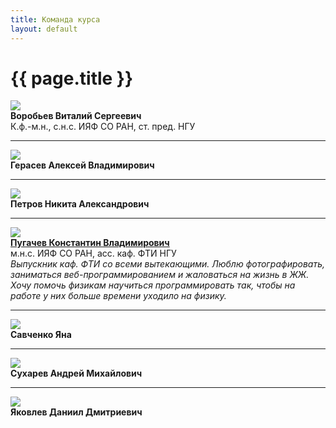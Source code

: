 ```yaml
---
title: Команда курса
layout: default
---
```


# {{ page.title }}

<link href="https://maxcdn.bootstrapcdn.com/bootstrap/4.0.0/css/bootstrap.min.css" rel="stylesheet"/>

<style>
.photo-container img {
  max-width: 90%;
}
@media(max-width:767px){ /* bootstrap xs */
  .photo-container {
    text-align: center;
  }
  .photo-container img {
    width: 75%;
  }
  b {
    display: block;
    text-align: center;
  }
}
</style>

<div class="container">
  <div class="row">
    <div class="photo-container col-md-4 col-xs-12">
      <img src="pictures/circle-vitaly.png" /> 
    </div>
    <div class="col-md-8 col-xs-12">
      <b>Воробьев Виталий Сергеевич</b><br>К.ф.-м.н., с.н.с. ИЯФ СО РАН, ст. пред. НГУ
    </div>
  </div>

<hr/>

  <div class="row">
    <div class="photo-container col-md-4 col-xs-12">
      <img src="pictures/circle-empty.png" />
    </div>
    <div class="col-md-8 col-xs-12">
      <b>Герасев Алексей Владимирович</b><br>
    </div>
  </div>

<hr/>

  <div class="row">
    <div class="photo-container col-md-4 col-xs-12">
      <img src="pictures/circle-empty.png" />
    </div>
    <div class="col-md-8 col-xs-12">
      <b>Петров Никита Александрович</b><br>
    </div>
  </div>

<hr/>

  <div class="row">
    <div class="photo-container col-md-4 col-xs-12">
      <img src="pictures/circle-konstantin.png" />
    </div>
    <div class="col-md-8 col-xs-12">
      <b><a href="http://wwwsnd.inp.nsk.su/~pugachev/">Пугачев Константин Владимирович</a></b><br>
      м.н.с. ИЯФ СО РАН, асс. каф. ФТИ НГУ<br>
      <i>
        Выпускник каф. ФТИ со всеми вытекающими.
        Люблю фотографировать, заниматься веб-программированием и жаловаться на жизнь в ЖЖ.
        Хочу помочь физикам научиться программировать так, чтобы на работе у них больше времени уходило на физику.
      </i>
    </div>
  </div>

<hr/>

  <div class="row">
    <div class="photo-container col-md-4 col-xs-12">
      <img src="pictures/circle-yana.png" />
    </div>
    <div class="col-md-8 col-xs-12">
      <b>Савченко Яна</b><br>
    </div>
  </div>

<hr/>

  <div class="row">
    <div class="photo-container col-md-4 col-xs-12">
      <img src="pictures/circle-empty.png" />
    </div>
    <div class="col-md-8 col-xs-12">
      <b>Сухарев Андрей Михайлович</b><br>
    </div>
  </div>

<hr/>

  <div class="row">
    <div class="photo-container col-md-4 col-xs-12">
      <img src="pictures/circle-daniil.png" />
    </div>
    <div class="col-md-8 col-xs-12">
      <b>Яковлев Даниил Дмитриевич</b><br>
    </div>
  </div>
</div>
